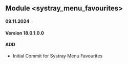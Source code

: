 ## Module <systray_menu_favourites>

#### 09.11.2024
#### Version 18.0.1.0.0
#### ADD
- Initial Commit for Systray Menu Favourites
